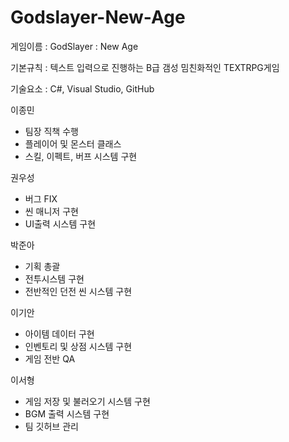 # Godslayer-New-Age

게임이름 : GodSlayer : New Age

기본규칙 : 텍스트 입력으로 진행하는 B급 갬성 밈친화적인 TEXTRPG게임 

기술요소 : C#, Visual Studio, GitHub

이종민
 - 팀장 직책 수행
 - 플레이어 및 몬스터 클래스
 - 스킬, 이펙트, 버프 시스템 구현

권우성
 - 버그 FIX
 - 씬 매니저 구현 
 - UI출력 시스템 구현

박준아
 - 기획 총괄 
 - 전투시스템 구현
 - 전반적인 던전 씬 시스템 구현

이기안
 - 아이템 데이터 구현
 - 인벤토리 및 상점 시스템 구현
 - 게임 전반 QA

이서형
 - 게임 저장 및 불러오기 시스템 구현
 - BGM 출력 시스템 구현
 - 팀 깃허브 관리
